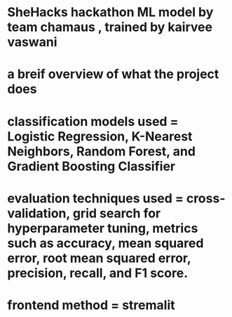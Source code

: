 # SheHacks  hackathon ML model by team chamaus , trained by kairvee vaswani 

# a breif overview of what the project does 

# classification models used = Logistic Regression, K-Nearest Neighbors, Random Forest, and Gradient Boosting Classifier

# evaluation techniques used = cross-validation, grid search for hyperparameter tuning,  metrics such as accuracy, mean squared error, root mean squared error, precision, recall, and F1 score.

# frontend method = stremalit 